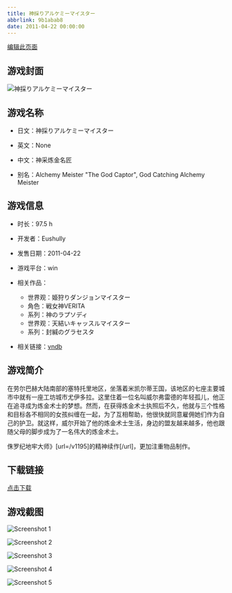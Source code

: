 ```yaml
---
title: 神採りアルケミーマイスター
abbrlink: 9b1abab8
date: 2011-04-22 00:00:00
---
```

[编辑此页面](https://github.com/ACG-3/ADV3-source/blob/main/source/_posts/games/%E7%A5%9E%E6%8E%A1%E3%82%8A%E3%82%A2%E3%83%AB%E3%82%B1%E3%83%9F%E3%83%BC%E3%83%9E%E3%82%A4%E3%82%B9%E3%82%BF%E3%83%BC.md)

## 游戏封面

![神採りアルケミーマイスター](https://pan.timero.xyz/d/onedrive/img_lib_001/%E7%A5%9E%E6%8E%A1%E3%82%8A%E3%82%A2%E3%83%AB%E3%82%B1%E3%83%9F%E3%83%BC%E3%83%9E%E3%82%A4%E3%82%B9%E3%82%BF%E3%83%BC_cover.avif)


## 游戏名称

- 日文：神採りアルケミーマイスター
- 英文：None
- 中文：神采炼金名匠

- 别名：Alchemy Meister "The God Captor", God Catching Alchemy Meister


## 游戏信息

- 时长：97.5 h
- 开发者：Eushully
- 发售日期：2011-04-22
- 游戏平台：win
- 相关作品：
   - 世界观：姫狩りダンジョンマイスター
   - 角色：戦女神VERITA
   - 系列：神のラプソディ
   - 世界观：天結いキャッスルマイスター
   - 系列：封緘のグラセスタ

- 相关链接：[vndb](https://vndb.org/v5652)


## 游戏简介

在劳尔巴赫大陆南部的塞特托里地区，坐落着米凯尔蒂王国，该地区的七座主要城市中就有一座工坊城市尤伊多拉。这里住着一位名叫威尔弗雷德的年轻孤儿，他正在追寻成为炼金术士的梦想。然而，在获得炼金术士执照后不久，他就与三个性格和目标各不相同的女孩纠缠在一起，为了互相帮助，他很快就同意雇佣她们作为自己的护卫。就这样，威尔开始了他的炼金术士生活，身边的盟友越来越多，他也跟随父母的脚步成为了一名伟大的炼金术士。

侏罗纪地牢大师》[url=/v1195]的精神续作[/url]，更加注重物品制作。


## 下载链接

[点击下载](https://pan.timero.xyz/onedrive/adv_lib_001/%E7%A5%9E%E6%8E%A1%E3%82%8A%E3%82%A2%E3%83%AB%E3%82%B1%E3%83%9F%E3%83%BC%E3%83%9E%E3%82%A4%E3%82%B9%E3%82%BF%E3%83%BC)


## 游戏截图


![Screenshot 1](https://pan.timero.xyz/d/onedrive/img_lib_001/%E7%A5%9E%E6%8E%A1%E3%82%8A%E3%82%A2%E3%83%AB%E3%82%B1%E3%83%9F%E3%83%BC%E3%83%9E%E3%82%A4%E3%82%B9%E3%82%BF%E3%83%BC_Screenshot_1.avif)

![Screenshot 2](https://pan.timero.xyz/d/onedrive/img_lib_001/%E7%A5%9E%E6%8E%A1%E3%82%8A%E3%82%A2%E3%83%AB%E3%82%B1%E3%83%9F%E3%83%BC%E3%83%9E%E3%82%A4%E3%82%B9%E3%82%BF%E3%83%BC_Screenshot_2.avif)

![Screenshot 3](https://pan.timero.xyz/d/onedrive/img_lib_001/%E7%A5%9E%E6%8E%A1%E3%82%8A%E3%82%A2%E3%83%AB%E3%82%B1%E3%83%9F%E3%83%BC%E3%83%9E%E3%82%A4%E3%82%B9%E3%82%BF%E3%83%BC_Screenshot_3.avif)

![Screenshot 4](https://pan.timero.xyz/d/onedrive/img_lib_001/%E7%A5%9E%E6%8E%A1%E3%82%8A%E3%82%A2%E3%83%AB%E3%82%B1%E3%83%9F%E3%83%BC%E3%83%9E%E3%82%A4%E3%82%B9%E3%82%BF%E3%83%BC_Screenshot_4.avif)

![Screenshot 5](https://pan.timero.xyz/d/onedrive/img_lib_001/%E7%A5%9E%E6%8E%A1%E3%82%8A%E3%82%A2%E3%83%AB%E3%82%B1%E3%83%9F%E3%83%BC%E3%83%9E%E3%82%A4%E3%82%B9%E3%82%BF%E3%83%BC_Screenshot_5.avif)

